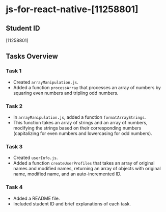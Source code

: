# js-for-react-native-[11258801]

## Student ID
[11258801]

## Tasks Overview

### Task 1
- Created `arrayManipulation.js`.
- Added a function `processArray` that processes an array of numbers by squaring even numbers and tripling odd numbers.

### Task 2
- In `arrayManipulation.js`, added a function `formatArrayStrings`.
- This function takes an array of strings and an array of numbers, modifying the strings based on their corresponding numbers (capitalizing for even numbers and lowercasing for odd numbers).

### Task 3
- Created `userInfo.js`.
- Added a function `createUserProfiles` that takes an array of original names and modified names, returning an array of objects with original name, modified name, and an auto-incremented ID.

### Task 4
- Added a README file.
- Included student ID and brief explanations of each task.

